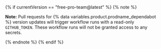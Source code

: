 {% if currentVersion == "free-pro-team@latest" %}
{% note %}

**Note:**  Pull requests for {% data variables.product.prodname_dependabot %} version updates will trigger workflow runs with a read-only `GITHUB_TOKEN`. These workflow runs will not be granted access to any secrets. 

{% endnote %}
{% endif %}
